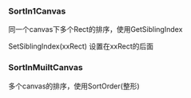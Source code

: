 

### SortIn1Canvas

同一个canvas下多个Rect的排序，使用GetSiblingIndex

SetSiblingIndex(xxRect) 设置在xxRect的后面

### SortInMuiltCanvas

多个canvas的排序，使用SortOrder(整形)